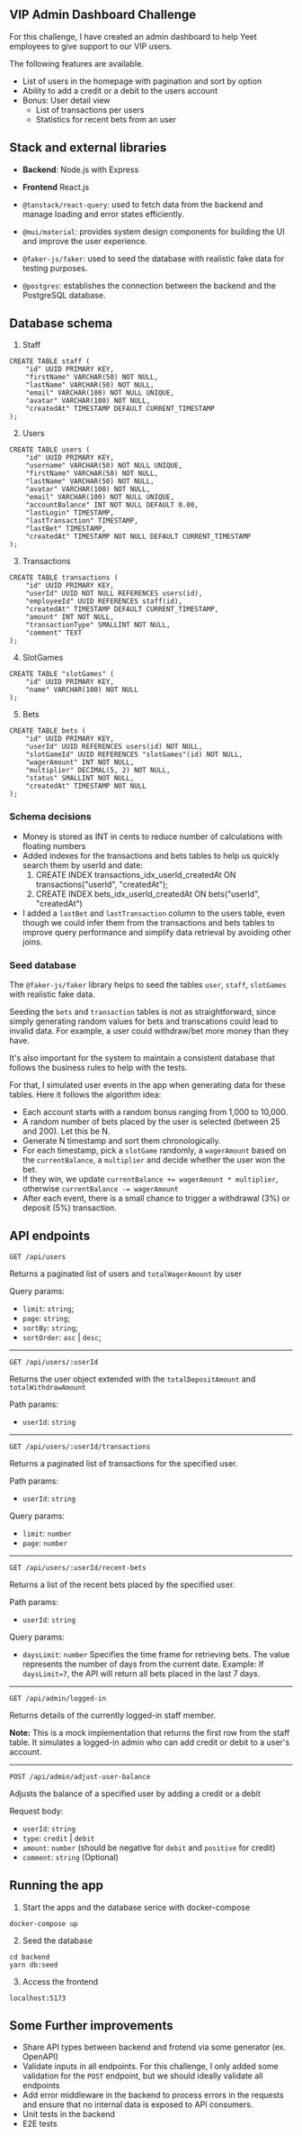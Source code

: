 ## VIP Admin Dashboard Challenge

For this challenge, I have created an admin dashboard to help Yeet employees to give support to our VIP users.

The following features are available.

- List of users in the homepage with pagination and sort by option
- Ability to add a credit or a debit to the users account
- Bonus: User detail view
  - List of transactions per users
  - Statistics for recent bets from an user

## Stack and external libraries

- **Backend**: Node.js with Express
- **Frontend** React.js

- `@tanstack/react-query`: used to fetch data from the backend and manage loading and error states efficiently.
- `@mui/material`: provides system design components for building the UI and improve the user experience.
- `@faker-js/faker`: used to seed the database with realistic fake data for testing purposes.
- `@postgres`: establishes the connection between the backend and the PostgreSQL database.

## Database schema

1. Staff

```
CREATE TABLE staff (
    "id" UUID PRIMARY KEY,
    "firstName" VARCHAR(50) NOT NULL,
    "lastName" VARCHAR(50) NOT NULL,
    "email" VARCHAR(100) NOT NULL UNIQUE,
    "avatar" VARCHAR(100) NOT NULL,
    "createdAt" TIMESTAMP DEFAULT CURRENT_TIMESTAMP
);
```

2. Users

```
CREATE TABLE users (
    "id" UUID PRIMARY KEY,
    "username" VARCHAR(50) NOT NULL UNIQUE,
    "firstName" VARCHAR(50) NOT NULL,
    "lastName" VARCHAR(50) NOT NULL,
    "avatar" VARCHAR(100) NOT NULL,
    "email" VARCHAR(100) NOT NULL UNIQUE,
    "accountBalance" INT NOT NULL DEFAULT 0.00,
    "lastLogin" TIMESTAMP,
    "lastTransaction" TIMESTAMP,
    "lastBet" TIMESTAMP,
    "createdAt" TIMESTAMP NOT NULL DEFAULT CURRENT_TIMESTAMP
);
```

3. Transactions

```
CREATE TABLE transactions (
    "id" UUID PRIMARY KEY,
    "userId" UUID NOT NULL REFERENCES users(id),
    "employeeId" UUID REFERENCES staff(id),
    "createdAt" TIMESTAMP DEFAULT CURRENT_TIMESTAMP,
    "amount" INT NOT NULL,
    "transactionType" SMALLINT NOT NULL,
    "comment" TEXT
);
```

4. SlotGames

```
CREATE TABLE "slotGames" (
    "id" UUID PRIMARY KEY,
    "name" VARCHAR(100) NOT NULL
);
```

5. Bets

```
CREATE TABLE bets (
    "id" UUID PRIMARY KEY,
    "userId" UUID REFERENCES users(id) NOT NULL,
    "slotGameId" UUID REFERENCES "slotGames"(id) NOT NULL,
    "wagerAmount" INT NOT NULL,
    "multiplier" DECIMAL(5, 2) NOT NULL,
    "status" SMALLINT NOT NULL,
    "createdAt" TIMESTAMP NOT NULL
);
```

### Schema decisions

- Money is stored as INT in cents to reduce number of calculations with floating numbers
- Added indexes for the transactions and bets tables to help us quickly search them by userId and date:
  1. CREATE INDEX transactions_idx_userId_createdAt ON transactions("userId", "createdAt");
  2. CREATE INDEX bets_idx_userId_createdAt ON bets("userId", "createdAt")
- I added a `lastBet` and `lastTransaction` column to the users table, even though we could infer them from the transactions and bets tables to improve query performance and simplify data retrieval by avoiding other joins.

### Seed database

The `@faker-js/faker` library helps to seed the tables `user`, `staff`, `slotGames` with realistic fake data.

Seeding the `bets` and `transaction` tables is not as straightforward, since simply generating random values for bets and transcations could lead to invalid data. For example, a user could withdraw/bet more money than they have.

It's also important for the system to maintain a consistent database that follows the business rules to help with the tests.

For that, I simulated user events in the app when generating data for these tables. Here it follows the algorithm idea:

- Each account starts with a random bonus ranging from 1,000 to 10,000.
- A random number of bets placed by the user is selected (between 25 and 200). Let this be N.
- Generate N timestamp and sort them chronologically.
- For each timestamp, pick a `slotGame` randomly, a `wagerAmount` based on the `currentBalance`, a `multiplier` and decide whether the user won the bet.
- If they win, we update `currentBalance += wagerAmount * multiplier`, otherwise `currentBalance -= wagerAmount`
- After each event, there is a small chance to trigger a withdrawal (3%) or deposit (5%) transaction.

## API endpoints

`GET /api/users`

Returns a paginated list of users and `totalWagerAmount` by user

Query params:

- `limit`: `string`;
- `page`: `string`;
- `sortBy`: `string`;
- `sortOrder`: `asc` | `desc`;

---

`GET /api/users/:userId`

Returns the user object extended with the `totalDepositAmount` and `totalWithdrawAmount`

Path params:

- `userId`: `string`

---

`GET /api/users/:userId/transactions`

Returns a paginated list of transactions for the specified user.

Path params:

- `userId`: `string`

Query params:

- `limit`: `number`
- `page`: `number`

---

`GET /api/users/:userId/recent-bets`

Returns a list of the recent bets placed by the specified user.

Path params:

- `userId`: `string`

Query params:

- `daysLimit`: `number`
  Specifies the time frame for retrieving bets. The value represents the number of days from the current date. Example: If `daysLimit=7`, the API will return all bets placed in the last 7 days.

---

`GET /api/admin/logged-in`

Returns details of the currently logged-in staff member.

**Note:**
This is a mock implementation that returns the first row from the staff table. It simulates a logged-in admin who can add credit or debit to a user's account.

---

`POST /api/admin/adjust-user-balance`

Adjusts the balance of a specified user by adding a credit or a debit

Request body:

- `userId`: `string`
- `type`: `credit` | `debit`
- `amount`: `number` (should be negative for `debit` and `positive` for credit)
- `comment`: `string` (Optional)

## Running the app

1. Start the apps and the database serice with docker-compose

```
docker-compose up
```

2. Seed the database

```
cd backend
yarn db:seed
```

3. Access the frontend

```
localhost:5173
```

## Some Further improvements

- Share API types between backend and frotend via some generator (ex. OpenAPI)
- Validate inputs in all endpoints. For this challenge, I only added some validation for the `POST` endpoint, but we should ideally validate all endpoints
- Add error middleware in the backend to process errors in the requests and ensure that no internal data is exposed to API consumers.
- Unit tests in the backend
- E2E tests